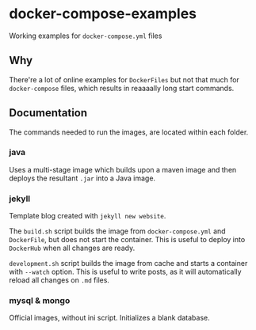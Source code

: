 # docker-compose-examples
Working examples for `docker-compose.yml` files

## Why
There're a lot of online examples for `DockerFiles` but not that much for `docker-compose` files, which results in reaaaally long start commands.

## Documentation
The commands needed to run the images, are located within each folder.  

### java
Uses a multi-stage image which builds upon a maven image and then deploys the resultant `.jar` into a Java image.  

### jekyll
Template blog created with `jekyll new website`.  

The `build.sh` script builds the image from `docker-compose.yml` and `DockerFile`, but does not start the container. This is useful to deploy into `DockerHub` when all changes are ready.  

`development.sh` script builds the image from cache and starts a container with `--watch` option. This is useful to write posts, as it will automatically reload all changes on `.md` files. 

### mysql & mongo
Official images, without ini script. Initializes a blank database.
